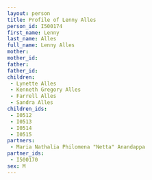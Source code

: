 ```yaml
---
layout: person
title: Profile of Lenny Alles
person_id: I500174
first_name: Lenny
last_name: Alles
full_name: Lenny Alles
mother: 
mother_id: 
father: 
father_id: 
children:
 - Lynette Alles
 - Kenneth Gregory Alles
 - Farrell Alles
 - Sandra Alles
children_ids:
 - I0512
 - I0513
 - I0514
 - I0515
partners:
 - Maria Nathalia Philomena "Netta" Anandappa
partner_ids:
 - I500170
sex: M
---
```


